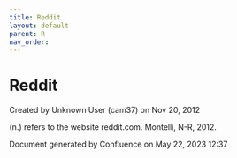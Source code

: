 ```yaml
---
title: Reddit
layout: default
parent: R
nav_order:
---
```


# Reddit

Created by  Unknown User (cam37) on Nov 20, 2012

(n.) refers to the website reddit.com. Montelli, N-R, 2012.

Document generated by Confluence on May 22, 2023 12:37


